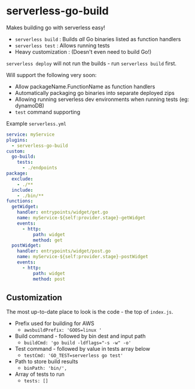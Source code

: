 # serverless-go-build
Makes building go with serverless easy!

 - `serverless build` : Builds _all_ Go binaries listed as function handlers
 - `serverless test` : Allows running tests
 - Heavy customization : (Doesn't even need to build Go!)

`serverless deploy` will not run the builds - run `serverless build` first.

Will support the following very soon:
 - Allow packageName.FunctionName as function handlers
 - Automatically packaging go binaries into separate deployed zips
 - Allowing running serverless dev environments when running tests (eg: dynamoDB)
 - `test` command supporting 

Example `serverless.yml`
```yaml
service: myService
plugins:
  - serverless-go-build
custom:
  go-build:
    tests:
      - ./endpoints
package:
  exclude:
    - ./**
  include:
    - ./bin/**
functions:
  getWidget:
    handler: entrypoints/widget/get.go
    name: myService-${self:provider.stage}-getWidget
    events:
      - http:
          path: widget
          method: get
  postWidget:
    handler: entrypoints/widget/post.go
    name: myService-${self:provider.stage}-postWidget
    events:
      - http:
          path: widget
          method: post
```

## Customization
The most up-to-date place to look is the code - the top of `index.js`.

 - Prefix used for building for AWS
    + `awsbuildPrefix: 'GOOS=linux '`
 - Build command - followed by bin dest and input path
    + `buildCmd: 'go build -ldflags="-s -w" -o'`
 - Test command - followed by value in tests array below
    + `testCmd: 'GO_TEST=serverless go test'`
 - Path to store build results
    + `binPath: 'bin/',`
 - Array of tests to run
    + `tests: []`

